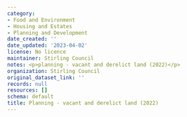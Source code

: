```yaml
---
category:
- Food and Environment
- Housing and Estates
- Planning and Development
date_created: ''
date_updated: '2023-04-02'
license: No licence
maintainer: Stirling Council
notes: <p>planning - vacant and derelict land (2022)</p>
organization: Stirling Council
original_dataset_link: ''
records: null
resources: []
schema: default
title: Planning - vacant and derelict land (2022)
---
```

